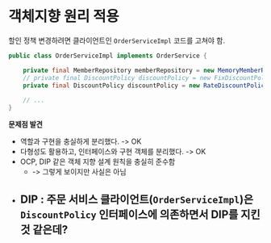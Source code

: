 # 객체지향 원리 적용

할인 정책 변경하려면 클라이언트인 `OrderServiceImpl` 코드를 고쳐야 함.

```java
public class OrderServiceImpl implements OrderService {

    private final MemberRepository memberRepository = new MemoryMemberRepository();
    // private final DiscountPolicy discountPolicy = new FixDiscountPolicy();
    private final DiscountPolicy discountPolicy = new RateDiscountPolicy();
  
    // ...
}
```

**문제점 발견**

- 역할과 구현을 충실하게 분리했다. -> OK
- 다형성도 활용하고, 인터페이스와 구현 객체를 분리했다. -> OK
- OCP, DIP 같은 객체 지향 설계 원칙을 충실히 준수함
  - -> 그렇게 보이지만 사실은 아님
- DIP : 주문 서비스 클라이언트(`OrderServiceImpl`)은 `DiscountPolicy` 인터페이스에 의존하면서 DIP를 지킨 것 같은데?
  - 